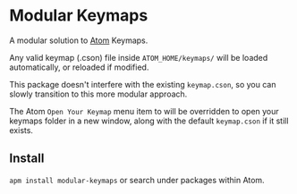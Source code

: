 # Modular Keymaps
A modular solution to [Atom](https://atom.io) Keymaps.

Any valid keymap (.cson) file inside `ATOM_HOME/keymaps/` will be loaded automatically, or reloaded if modified.

This package doesn't interfere with the existing `keymap.cson`, so you can slowly transition to this more modular approach.

The Atom `Open Your Keymap` menu item to will be overridden to open your keymaps folder in a new window, along with the default `keymap.cson` if it still exists.

## Install
`apm install modular-keymaps` or search under packages within Atom.
